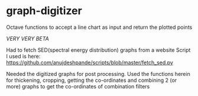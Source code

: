 graph-digitizer
===============

Octave functions to accept a line chart as input and return the plotted points 

*VERY VERY BETA*

Had to fetch SED(spectral energy distribution) graphs from a website
Script I used is here:
https://github.com/anujdeshpande/scripts/blob/master/fetch_sed.py

Needed the digitized graphs for post processing.
Used the functions herein for thickening, cropping, getting the co-ordinates and combining 2 (or more) graphs to get the co-ordinates of combination filters
